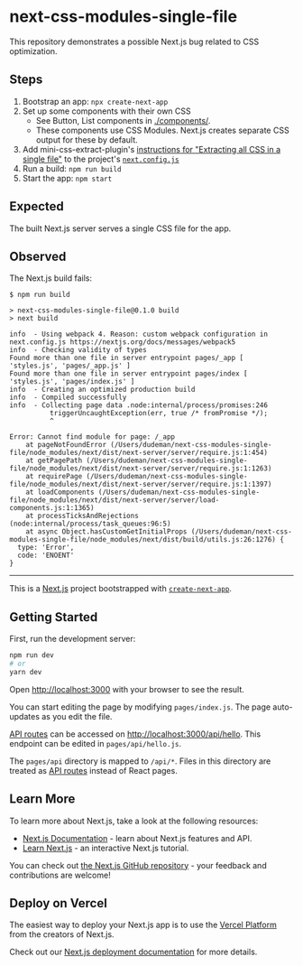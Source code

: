 # next-css-modules-single-file

This repository demonstrates a possible Next.js bug related to CSS optimization.

## Steps

1. Bootstrap an app: `npx create-next-app`
2. Set up some components with their own CSS
    * See Button, List components in [./components/](./components).
    * These components use CSS Modules. Next.js creates separate CSS output for these by default.
3. Add mini-css-extract-plugin's [instructions for "Extracting all CSS in a single file"](https://github.com/webpack-contrib/mini-css-extract-plugin#extracting-all-css-in-a-single-file) to the project's [`next.config.js`](./next.config.js)
4. Run a build: `npm run build`
5. Start the app: `npm start`

## Expected

The built Next.js server serves a single CSS file for the app.

## Observed

The Next.js build fails:

```shell
$ npm run build

> next-css-modules-single-file@0.1.0 build
> next build

info  - Using webpack 4. Reason: custom webpack configuration in next.config.js https://nextjs.org/docs/messages/webpack5
info  - Checking validity of types
Found more than one file in server entrypoint pages/_app [ 'styles.js', 'pages/_app.js' ]
Found more than one file in server entrypoint pages/index [ 'styles.js', 'pages/index.js' ]
info  - Creating an optimized production build
info  - Compiled successfully
info  - Collecting page data .node:internal/process/promises:246
          triggerUncaughtException(err, true /* fromPromise */);
          ^

Error: Cannot find module for page: /_app
    at pageNotFoundError (/Users/dudeman/next-css-modules-single-file/node_modules/next/dist/next-server/server/require.js:1:454)
    at getPagePath (/Users/dudeman/next-css-modules-single-file/node_modules/next/dist/next-server/server/require.js:1:1263)
    at requirePage (/Users/dudeman/next-css-modules-single-file/node_modules/next/dist/next-server/server/require.js:1:1397)
    at loadComponents (/Users/dudeman/next-css-modules-single-file/node_modules/next/dist/next-server/server/load-components.js:1:1365)
    at processTicksAndRejections (node:internal/process/task_queues:96:5)
    at async Object.hasCustomGetInitialProps (/Users/dudeman/next-css-modules-single-file/node_modules/next/dist/build/utils.js:26:1276) {
  type: 'Error',
  code: 'ENOENT'
}
```

---

This is a [Next.js](https://nextjs.org/) project bootstrapped with [`create-next-app`](https://github.com/vercel/next.js/tree/canary/packages/create-next-app).

## Getting Started

First, run the development server:

```bash
npm run dev
# or
yarn dev
```

Open [http://localhost:3000](http://localhost:3000) with your browser to see the result.

You can start editing the page by modifying `pages/index.js`. The page auto-updates as you edit the file.

[API routes](https://nextjs.org/docs/api-routes/introduction) can be accessed on [http://localhost:3000/api/hello](http://localhost:3000/api/hello). This endpoint can be edited in `pages/api/hello.js`.

The `pages/api` directory is mapped to `/api/*`. Files in this directory are treated as [API routes](https://nextjs.org/docs/api-routes/introduction) instead of React pages.

## Learn More

To learn more about Next.js, take a look at the following resources:

- [Next.js Documentation](https://nextjs.org/docs) - learn about Next.js features and API.
- [Learn Next.js](https://nextjs.org/learn) - an interactive Next.js tutorial.

You can check out [the Next.js GitHub repository](https://github.com/vercel/next.js/) - your feedback and contributions are welcome!

## Deploy on Vercel

The easiest way to deploy your Next.js app is to use the [Vercel Platform](https://vercel.com/new?utm_medium=default-template&filter=next.js&utm_source=create-next-app&utm_campaign=create-next-app-readme) from the creators of Next.js.

Check out our [Next.js deployment documentation](https://nextjs.org/docs/deployment) for more details.
